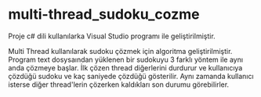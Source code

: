 # multi-thread_sudoku_cozme

Proje c# dili kullanılarka Visual Studio programı ile geliştirilmiştir.

Multi Thread kullanılarak sudoku çözmek için algoritma geliştirilmiştir. 
Program text dosysaından yüklenen bir sudokuyu 3 farklı yöntem ile aynı anda çözmeye başlar.
İlk çözen thread diğerlerini durdurur ve kullanıcıya çözdüğü sudoku ve kaç saniyede çözdüğü gösterilir.
Aynı zamanda kullanıcı isterse diğer thread'lerin çözerken kaldıkları son durumu görebilirler.
